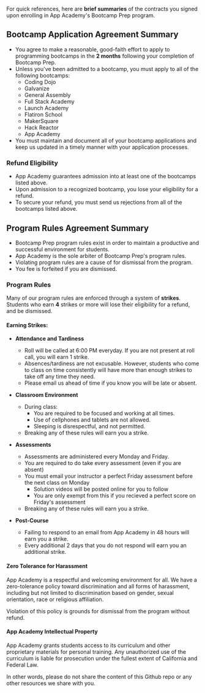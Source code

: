For quick references, here are **brief summaries** of the contracts you signed upon enrolling in App Academy's Bootcamp Prep program.

## Bootcamp Application Agreement Summary
  - You agree to make a reasonable, good-faith effort to apply to programming bootcamps in the **2 months** following your completion of Bootcamp Prep.
  - Unless you've been admitted to a bootcamp, you must apply to all of the following bootcamps:
    - Coding Dojo
    - Galvanize
    - General Assembly
    - Full Stack Academy
    - Launch Academy
    - Flatiron School
    - MakerSquare
    - Hack Reactor
    - App Academy
  - You must maintain and document all of your bootcamp applications and keep us updated in a timely manner with your application processes.

### Refund Eligibility
  - App Academy guarantees admission into at least one of the bootcamps listed above.
  - Upon admission to a recognized bootcamp, you lose your eligibility for a refund.
  - To secure your refund, you must send us rejections from all of the bootcamps listed above.

## Program Rules Agreement Summary
  - Bootcamp Prep program rules exist in order to maintain a productive and successful environment for students.
  - App Academy is the sole arbiter of Bootcamp Prep's program rules.
  - Violating program rules are a cause of for dismissal from the program.
  - You fee is forfeited if you are dismissed.

### Program Rules
Many of our program rules are enforced through a system of **strikes**. Students who earn **4** strikes or more will lose their eligibility for a refund, and be dismissed.

#### Earning Strikes:
- **Attendance and Tardiness**

  - Roll will be called at 6:00 PM everyday. If you are not present at roll call, you will earn 1 strike.
  - Absences/tardiness are not excusable. However, students who come to class on time consistently will have more than enough strikes to take off any time they need.
  - Please email us ahead of time if you know you will be late or absent.

- **Classroom Environment**

  - During class:
    - You are required to be focused and working at all times.
    - Use of cellphones and tablets are not allowed.
    - Sleeping is disrespectful, and not permitted.
  - Breaking any of these rules will earn you a strike.
  
- **Assessments**

  - Assessments are administered every Monday and Friday.
  - You are required to do take every assessment (even if you are absent)
  - You must email your instructor a perfect Friday assessment before the next class on Monday
    - Solution videos will be posted online for you to follow   
    - You are only exempt from this if you recieved a perfect score on Friday's assessment
  - Breaking any of these rules will earn you a strike.

- **Post-Course**
  - Failing to respond to an email from App Academy in 48 hours will earn you a strike.
  - Every additional 2 days that you do not respond will earn you an additional strike.

#### Zero Tolerance for Harassment

App Academy is a respectful and welcoming environment for all. We have a zero-tolerance policy toward discrimination and all forms of harassment, including but not limited to discrimination based on gender, sexual orientation, race or religious affiliation.

Violation of this policy is grounds for dismissal from the program without refund.

#### App Academy Intellectual Property

App Academy grants students access to its curriculum and other proprietary materials for personal training. Any unauthorized use of the curriculum is liable for prosecution under the fullest extent of California and Federal Law.

In other words, please do not share the content of this Github repo or any other resources we share with you.
